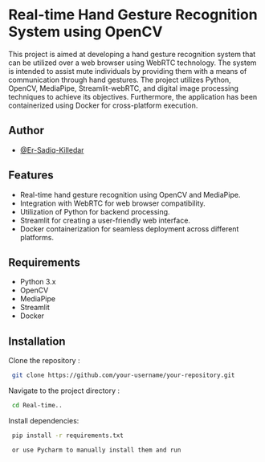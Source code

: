 
# Real-time Hand Gesture Recognition System using OpenCV

This project is aimed at developing a hand gesture recognition system that can be utilized over a web browser using WebRTC technology. The system is intended to assist mute individuals by providing them with a means of communication through hand gestures. The project utilizes Python, OpenCV, MediaPipe, Streamlit-webRTC, and digital image processing techniques to achieve its objectives. Furthermore, the application has been containerized using Docker for cross-platform execution.


## Author

- [@Er-Sadiq-Killedar](https://github.com/Er-Sadiq)


## Features

- Real-time hand gesture recognition using OpenCV and MediaPipe.
- Integration with WebRTC for web browser compatibility.
- Utilization of Python for backend processing.
- Streamlit for creating a user-friendly web interface.
- Docker containerization for seamless deployment across different platforms.

## Requirements

- Python 3.x
- OpenCV
- MediaPipe
- Streamlit
- Docker
## Installation

Clone the repository :

```bash
 git clone https://github.com/your-username/your-repository.git

```
    
Navigate to the project directory :

```bash
 cd Real-time..

```    
Install dependencies:

```bash
 pip install -r requirements.txt

 or use Pycharm to manually install them and run 
``` 

